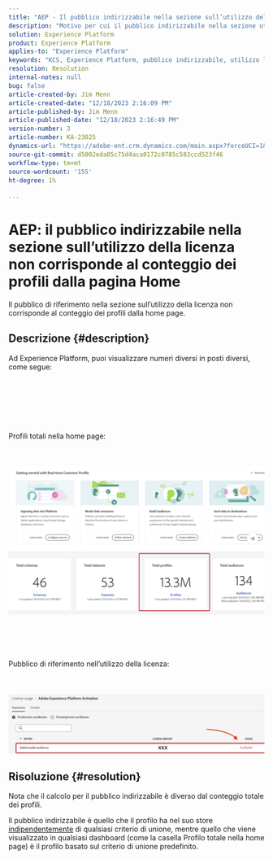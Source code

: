```yaml
---
title: "AEP - Il pubblico indirizzabile nella sezione sull’utilizzo della licenza non corrisponde al conteggio dei profili dalla home page"
description: "Motivo per cui il pubblico indirizzabile nella sezione utilizzo licenze non corrisponde al conteggio dei profili dalla home page"
solution: Experience Platform
product: Experience Platform
applies-to: "Experience Platform"
keywords: "KCS, Experience Platform, pubblico indirizzabile, utilizzo licenze, diritti, conteggio profili"
resolution: Resolution
internal-notes: null
bug: false
article-created-by: Jim Menn
article-created-date: "12/18/2023 2:16:09 PM"
article-published-by: Jim Menn
article-published-date: "12/18/2023 2:16:49 PM"
version-number: 3
article-number: KA-23025
dynamics-url: "https://adobe-ent.crm.dynamics.com/main.aspx?forceUCI=1&pagetype=entityrecord&etn=knowledgearticle&id=14baa5f8-af9d-ee11-be37-6045bd006268"
source-git-commit: d5002eda05c75d4aca0172c0785c583ccd523f46
workflow-type: tm+mt
source-wordcount: '155'
ht-degree: 1%

---
```


# AEP: il pubblico indirizzabile nella sezione sull’utilizzo della licenza non corrisponde al conteggio dei profili dalla pagina Home


Il pubblico di riferimento nella sezione sull’utilizzo della licenza non corrisponde al conteggio dei profili dalla home page.

## Descrizione {#description}

Ad Experience Platform, puoi visualizzare numeri diversi in posti diversi, come segue:<br><br> <br><br> <br><br> <br><br>Profili totali nella home page:<br><br> <br><br>![](assets/___15baa5f8-af9d-ee11-be37-6045bd006268___.png)<br><br> <br><br> <br><br>Pubblico di riferimento nell’utilizzo della licenza:<br><br> <br><br>![](assets/___17baa5f8-af9d-ee11-be37-6045bd006268___.png)

## Risoluzione {#resolution}


Nota che il calcolo per il pubblico indirizzabile è diverso dal conteggio totale dei profili.

Il pubblico indirizzabile è quello che il profilo ha nel suo store <u>indipendentemente</u> di qualsiasi criterio di unione, mentre quello che viene visualizzato in qualsiasi dashboard (come la casella Profilo totale nella home page) è il profilo basato sul criterio di unione predefinito.
